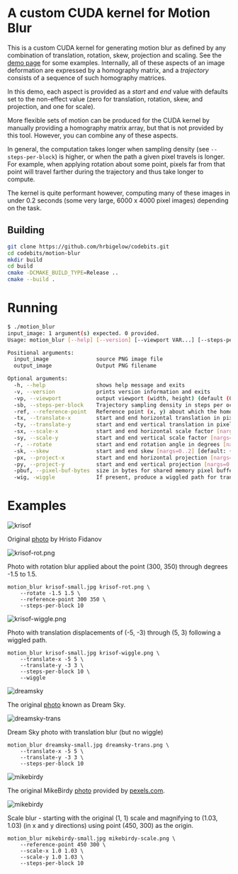 # A custom CUDA kernel for Motion Blur

This is a custom CUDA kernel for generating motion blur as defined by any combination
of translation, rotation, skew, projection and scaling.  See the [demo
page](https://www.mlcrumbs.com/motion-blur/grid.html) for some examples.  Internally,
all of these aspects of an image deformation are expressed by a homography matrix,
and a *trajectory* consists of a sequence of such homography matrices.

In this demo, each aspect is provided as a *start* and *end* value with defaults set
to the non-effect value (zero for translation, rotation, skew, and projection, and
one for scale).

More flexible sets of motion can be produced for the CUDA kernel by manually
providing a homography matrix array, but that is not provided by this tool.  However,
you can combine any of these aspects.

In general, the computation takes longer when sampling density (see
`--steps-per-block`) is higher, or when the path a given pixel travels is longer.
For example, when applying rotation about some point, pixels far from that point will
travel farther during the trajectory and thus take longer to compute.

The kernel is quite performant however, computing many of these images in under 0.2
seconds (some very large, 6000 x 4000 pixel images) depending on the task.

## Building

```bash
git clone https://github.com/hrbigelow/codebits.git
cd codebits/motion-blur
mkdir build
cd build
cmake -DCMAKE_BUILD_TYPE=Release ..
cmake --build .
```


# Running 

```bash
$ ./motion_blur
input_image: 1 argument(s) expected. 0 provided.
Usage: motion_blur [--help] [--version] [--viewport VAR...] [--steps-per-block VAR] [--reference-point VAR...] [--translate-x VAR...] [--translate-y VAR...] [--scale-x VAR...] [--scale-y VAR...] [--rotate VAR...] [--skew VAR...] [--project-x VAR...] [--project-y VAR...] [--pixel-buf-bytes VAR] input_image output_image

Positional arguments:
  input_image               source PNG image file
  output_image              Output PNG filename

Optional arguments:
  -h, --help                shows help message and exits
  -v, --version             prints version information and exits
  -vp, --viewport           output viewport (width, height) (default (0, 0) will be set to input image size) [nargs=0..2] [default: {0 0}]
  -sb, --steps-per-block    Trajectory sampling density in steps per occupied (32 x 32) pixel block [nargs=0..1] [default: 10]
  -ref, --reference-point   Reference point (x, y) about which the homographies are taken [nargs=0..2] [default: {250 125}]
  -tx, --translate-x        start and end horizontal translation in pixels [nargs=0..2] [default: {0 0}]
  -ty, --translate-y        start and end vertical translation in pixels [nargs=0..2] [default: {0 0}]
  -sx, --scale-x            start and end horizontal scale factor [nargs=0..2] [default: {1 1}]
  -sy, --scale-y            start and end vertical scale factor [nargs=0..2] [default: {1 1}]
  -r, --rotate              start and end rotation angle in degrees [nargs=0..2] [default: {0 0}]
  -sk, --skew               start and end skew [nargs=0..2] [default: {0 0}]
  -px, --project-x          start and end horizontal projection [nargs=0..2] [default: {0 0}]
  -py, --project-y          start and end vertical projection [nargs=0..2] [default: {0 0}]
  -pbuf, --pixel-buf-bytes  size in bytes for shared memory pixel buffer [nargs=0..1] [default: 45056]
  -wig, -wiggle             If present, produce a wiggled path for translation
```

# Examples

![krisof](./img/krisof-small.jpg)

Original [photo](https://www.pexels.com/photo/scenic-view-of-night-sky-1252871/) by
Hristo Fidanov 

![krisof-rot.png](./img/krisof-rot.jpg)

Photo with rotation blur applied about the point (300, 350) through degrees -1.5 to
1.5.

    motion_blur krisof-small.jpg krisof-rot.png \
        --rotate -1.5 1.5 \
        --reference-point 300 350 \
        --steps-per-block 10

![krisof-wiggle.png](./img/krisof-wiggle.jpg)

Photo with translation displacements of (-5, -3) through (5, 3) following a wiggled path.

    motion_blur krisof-small.jpg krisof-wiggle.png \
        --translate-x -5 5 \
        --translate-y -3 3 \
        --steps-per-block 10 \
        --wiggle

![dreamsky](./img/dreamsky-small.jpg)

The original
[photo](https://www.pexels.com/photo/photography-of-fireworks-display-790916/) known
as Dream Sky.

![dreamsky-trans](./img/dreamsky-trans.jpg)

Dream Sky photo with translation blur (but no wiggle)

    motion_blur dreamsky-small.jpg dreamsky-trans.png \
        --translate-x -5 5 \
        --translate-y -3 3 \
        --steps-per-block 10

![mikebirdy](./img/mikebirdy-small.jpg)

The original MikeBirdy
[photo](https://www.pexels.com/photo/pathway-between-trees-towards-house-126271/)
provided by [pexels.com](pexels.com).

![mikebirdy](./img/mikebirdy-scale.jpg)

Scale blur - starting with the original (1, 1) scale and magnifying to (1.03, 1.03)
(in x and y directions) using point (450, 300) as the origin.

    motion_blur mikebirdy-small.jpg mikebirdy-scale.png \
        --reference-point 450 300 \
        --scale-x 1.0 1.03 \
        --scale-y 1.0 1.03 \
        --steps-per-block 10

